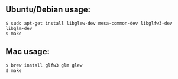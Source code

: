 Ubuntu/Debian usage:
------
```
$ sudo apt-get install libglew-dev mesa-common-dev libglfw3-dev libglm-dev
$ make
```

Mac usage:
------
```
$ brew install glfw3 glm glew
$ make
```
